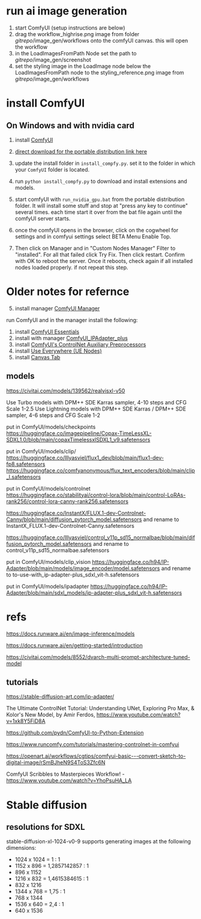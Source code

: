 
# run ai image generation

1. start ComfyUI (setup instructions are below)
2. drag the workflow_highrise.png image from folder _gitrepo_/image_gen/workflows onto the comfyUI canvas. this will open the workflow
3. in the LoadImagesFromPath Node set the path to _gitrepo_/image_gen/screenshot
4. set the styling image in the LoadImage node below the LoadImagesFromPath node to the styling_reference.png image from _gitrepo_/image_gen/workflows

# install ComfyUI

## On Windows and with nvidia card

1. install [ComfyUI](https://github.com/comfyanonymous/ComfyUI?tab=readme-ov-file#installing)
2. [direct download for the portable distribution link here](https://github.com/comfyanonymous/ComfyUI/releases/latest/download/ComfyUI_windows_portable_nvidia.7z)


3. update the install folder in `install_compfy.py`. set it to the folder in which your `ComfyUI` folder is located.
4. run `python install_compfy.py` to download and install extensions and models.

5. start comfyUI with `run_nvidia_gpu.bat` from the portable distribution folder. It will install some stuff and stop at "press any key to continue" several times. each time start it over from the bat file again until the comfyUI server starts.
6. once the comfyUI opens in the browser, click on the cogwheel for settings and in comfyui settings select BETA Menu Enable Top.
7. Then click on Manager and in "Custom Nodes Manager" Filter to "installed". For all that failed click Try Fix. Then click restart. Confirm with OK to reboot the server. Once it reboots, check again if all installed nodes loaded properly. if not repeat this step.


# Older notes for refernce

5. install manager [ComfyUI Manager](https://github.com/ltdrdata/ComfyUI-Manager)

run ComfyUI and in the manager install the following:
1. install [ComfyUI Essentials](https://github.com/cubiq/ComfyUI_essentials)
2. install with manager [ComfyUI_IPAdapter_plus](https://github.com/cubiq/ComfyUI_IPAdapter_plus)
3. install [ComfyUI's ControlNet Auxiliary Preprocessors](https://github.com/Fannovel16/comfyui_controlnet_aux)
4. install [Use Everywhere (UE Nodes)](https://github.com/chrisgoringe/cg-use-everywhere)
5. install [Canvas Tab](https://github.com/Lerc/canvas_tab)

## models

https://civitai.com/models/139562/realvisxl-v50

Use Turbo models with DPM++ SDE Karras sampler, 4-10 steps and CFG Scale 1-2.5
Use Lightning models with DPM++ SDE Karras / DPM++ SDE sampler, 4-6 steps and CFG Scale 1-2

put in ComfyUI/models/checkpoints
https://huggingface.co/imagepipeline/Copax-TimeLessXL-SDXL1.0/blob/main/copaxTimelessxlSDXL1_v9.safetensors

put in ComfyUI/models/clip/
https://huggingface.co/lllyasviel/flux1_dev/blob/main/flux1-dev-fp8.safetensors
https://huggingface.co/comfyanonymous/flux_text_encoders/blob/main/clip_l.safetensors

put in ComfyUI/models/controlnet
https://huggingface.co/stabilityai/control-lora/blob/main/control-LoRAs-rank256/control-lora-canny-rank256.safetensors

https://huggingface.co/InstantX/FLUX.1-dev-Controlnet-Canny/blob/main/diffusion_pytorch_model.safetensors
and rename to InstantX_FLUX.1-dev-Controlnet-Canny.safetensors

https://huggingface.co/lllyasviel/control_v11p_sd15_normalbae/blob/main/diffusion_pytorch_model.safetensors
and rename to control_v11p_sd15_normalbae.safetensors

put in ComfyUI/models/clip_vision
https://huggingface.co/h94/IP-Adapter/blob/main/models/image_encoder/model.safetensors
and rename to to-use-with_ip-adapter-plus_sdxl_vit-h.safetensors


put in ComfyUI/models/ipadapter
https://huggingface.co/h94/IP-Adapter/blob/main/sdxl_models/ip-adapter-plus_sdxl_vit-h.safetensors

# refs

https://docs.runware.ai/en/image-inference/models 

https://docs.runware.ai/en/getting-started/introduction 

https://civitai.com/models/8552/dvarch-multi-prompt-architecture-tuned-model

## tutorials

https://stable-diffusion-art.com/ip-adapter/


The Ultimate ControlNet Tutorial: Understanding UNet, Exploring Pro Max, & Kolor's New Model, by Amir Ferdos, https://www.youtube.com/watch?v=1xk8Y5FiD8A


https://github.com/pydn/ComfyUI-to-Python-Extension 

https://www.runcomfy.com/tutorials/mastering-controlnet-in-comfyui

https://openart.ai/workflows/cgtips/comfyui-basic---convert-sketch-to-digital-image/rSmBJheN9S4ToS3Zfc6N 

ComfyUI Scribbles to Masterpieces Workflow! - https://www.youtube.com/watch?v=YhoPsuHA_LA


# Stable diffusion

## resolutions for SDXL
stable-diffusion-xl-1024-v0-9 supports generating images at the following dimensions:

- 1024 x 1024 = 1 : 1
- 1152 x 896 = 1,2857142857 : 1
- 896 x 1152 
- 1216 x 832 = 1,4615384615 : 1
- 832 x 1216
- 1344 x 768 = 1,75 : 1
- 768 x 1344
- 1536 x 640 = 2,4 : 1
- 640 x 1536